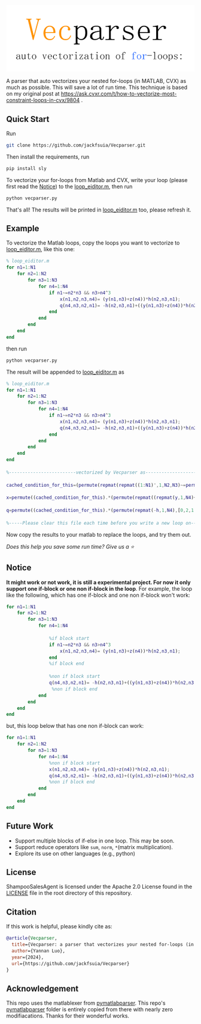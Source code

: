 ![# Vecparser](images/logo.png)
<!-- # Vecparser -->
A parser that auto vectorizes your nested for-loops (in MATLAB, CVX) as much as possible. This will save a lot of run time. This technique is based on my original post at https://ask.cvxr.com/t/how-to-vectorize-most-constraint-loops-in-cvx/9804 .

## Quick Start
Run
```bash
git clone https://github.com/jackfsuia/Vecparser.git
```
Then install the requirements, run
```bash
pip install sly
```
To vectorize your for-loops from Matlab and CVX, write your loop (please first read the [Notice](#Notice)) to the [loop_eiditor.m](loop_eiditor.m), then run
```bash
python vecparser.py
```
That's all! The results will be printed in [loop_eiditor.m](loop_eiditor.m) too, please refresh it.

## Example
To vectorize the Matlab loops, copy the loops you want to vectorize to [loop_eiditor.m](loop_eiditor.m), like this one:
```matlab
% loop_eiditor.m
for n1=1:N1
    for n2=1:N2
        for n3=1:N3
            for n4=1:N4
                if n1~=n2*n3 && n3>n4^3
                    x(n1,n2,n3,n4)= (y(n1,n3)+z(n4))*h(n2,n3,n1);
                    q(n4,n3,n2,n1)= -h(n2,n3,n1)+((y(n1,n3)+z(n4))*h(n2,n3,n1))^2;
                end
            end
        end
    end
end
```
then run 
```bash
python vecparser.py
```
The result will be appended to [loop_eiditor.m](loop_eiditor.m) as
```matlab
% loop_eiditor.m
for n1=1:N1
    for n2=1:N2
        for n3=1:N3
            for n4=1:N4
                if n1~=n2*n3 && n3>n4^3
                    x(n1,n2,n3,n4)= (y(n1,n3)+z(n4))*h(n2,n3,n1);
                    q(n4,n3,n2,n1)= -h(n2,n3,n1)+((y(n1,n3)+z(n4))*h(n2,n3,n1))^2;
                end
            end
        end
    end
end

%-------------------------vectorized by Vecparser as-----------------------

cached_condition_for_this=(permute(repmat(repmat((1:N1)',1,N2,N3)~=permute(repmat(repmat((1:N2)',1,N3).*permute(repmat((1:N3)',1,N2),[1,0]),1,N1),[2,0,1]),1,N4),[1,0,2,3])&&permute(repmat(repmat((1:N3)',1,N4)>permute(repmat((1:N4)'.^3,1,N3),[1,0]),1,N2,N1),[2,3,0,1]));

x=permute((cached_condition_for_this).*(permute(repmat((repmat(y,1,N4)+permute(repmat(z,1,N1,N3),[1,2,0])),1,N2),[3,0,1,2]).*permute(repmat(h,1,N4),[0,2,1,3]))+permute((1-permute((cached_condition_for_this),[3,1,0,2])),[2,1,3,0]).*permute(x,[1,0,2,3]),[1,0,2,3]);

q=permute((cached_condition_for_this).*(permute(repmat(-h,1,N4),[0,2,1,3])+permute(permute((permute(repmat((repmat(y,1,N4)+permute(repmat(z,1,N1,N3),[1,2,0])),1,N2),[3,0,1,2]).*permute(repmat(h,1,N4),[0,2,1,3])),[3,1,0,2]).^2,[2,1,3,0]))+permute((1-permute((cached_condition_for_this),[3,1,0,2])),[2,1,3,0]).*permute(q,[2,3,1,0]),[3,2,0,1]);

%-----Please clear this file each time before you write a new loop on------
```
Now copy the results to your matlab to replace the loops, and try them out.

 *Does this help you save some run time? Give us a :star:*
 
## Notice
**It might work or not work, it is still a experimental project. For now it only support one if-block or one non if-block in the loop**. For example, the loop like the following, which has one if-block and one non if-block won't work:
```matlab
for n1=1:N1
    for n2=1:N2
        for n3=1:N3
            for n4=1:N4

                %if block start
                if n1~=n2*n3 && n3>n4^3
                    x(n1,n2,n3,n4)= (y(n1,n3)+z(n4))*h(n2,n3,n1);
                end
                %if block end

                %non if block start
                q(n4,n3,n2,n1)= -h(n2,n3,n1)+((y(n1,n3)+z(n4))*h(n2,n3,n1))^2;
                 %non if block end
            end
        end
    end
end
```
but, this loop below that has one non if-block can work:

```matlab
for n1=1:N1
    for n2=1:N2
        for n3=1:N3
            for n4=1:N4
                %non if block start
                x(n1,n2,n3,n4)= (y(n1,n3)+z(n4))*h(n2,n3,n1);
                q(n4,n3,n2,n1)= -h(n2,n3,n1)+((y(n1,n3)+z(n4))*h(n2,n3,n1))^2;
                %non if block end
            end
        end
    end
end
```
## Future Work
- Support multiple blocks of if-else in one loop. This may be soon.
- Support reduce operators like `sum`, `norm`, `*`(matrix multiplication).
- Explore its use on other languages (e.g., python)
  
## License

ShampooSalesAgent is licensed under the Apache 2.0 License found in the [LICENSE](LICENSE) file in the root directory of this repository.

## Citation

If this work is helpful, please kindly cite as:

```bibtex
@article{Vecparser,
  title={Vecparser: a parser that vectorizes your nested for-loops (in MATLAB, CVX) as much as possible.}, 
  author={Yannan Luo},
  year={2024},
  url={https://github.com/jackfsuia/Vecparser}
}
```
## Acknowledgement

This repo uses the matlablexer from [pymatlabparser](https://github.com/jol-jol/pymatlabparser). This repo's [pymatlabparser](pymatlabparser) folder is entirely copied from there with nearly zero modifiacations. Thanks for their wonderful works.
